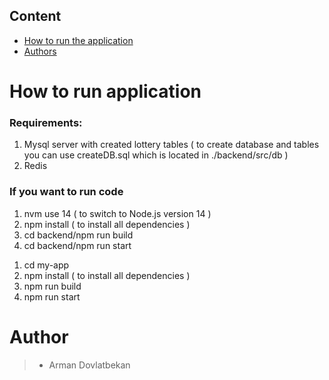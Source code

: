 
## Content
- [How to run the application](#how-to-run-the-application)
- [Authors](#author)


# How to run application
### Requirements:

1) Mysql server with created lottery tables 
( to create database and tables you can use createDB.sql which is located in ./backend/src/db ) 
2) Redis


### If you want to run code 

<!-- backend -->
1) nvm use 14 ( to switch to Node.js version 14 )
2) npm install ( to install all dependencies )
3) cd backend/npm run build 
4) cd backend/npm run start


<!-- frontend -->

1) cd my-app 
2) npm install ( to install all dependencies )
3) npm run build 
4) npm run start


# Author

> - Arman Dovlatbekan